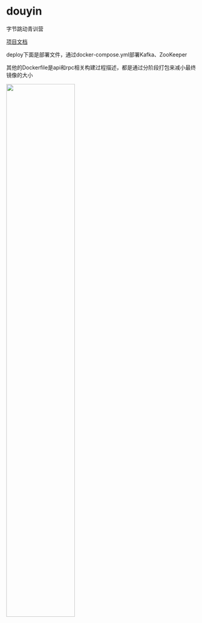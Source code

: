 # douyin

字节跳动青训营

[项目文档](https://ljxltr3g7w.feishu.cn/docs/doccnLberlBxkQjylBal5I6Tg6g)

deploy下面是部署文件，通过docker-compose.yml部署Kafka、ZooKeeper

其他的Dockerfile是api和rpc相关构建过程描述，都是通过分阶段打包来减小最终镜像的大小

<img src=https://cover-1312359504.cos.ap-guangzhou.myqcloud.com/How%20We%20Built%20Whimsical%401.100000023841858x.png width=60% />